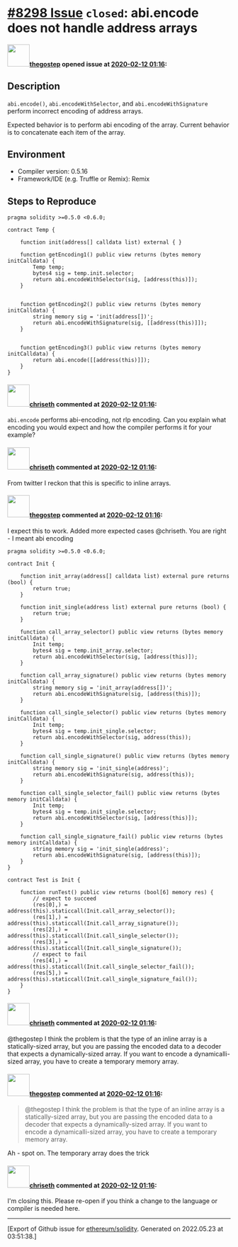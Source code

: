 # [\#8298 Issue](https://github.com/ethereum/solidity/issues/8298) `closed`: abi.encode does not handle address arrays

#### <img src="https://avatars.githubusercontent.com/u/15959632?u=c2f8e2cf7f1bdb50cf51fa93132523b556708ca8&v=4" width="50">[thegostep](https://github.com/thegostep) opened issue at [2020-02-12 01:16](https://github.com/ethereum/solidity/issues/8298):

## Description

`abi.encode()`, `abi.encodeWithSelector`, and `abi.encodeWithSignature` perform incorrect encoding of address arrays. 

Expected behavior is to perform abi encoding of the array. Current behavior is to concatenate each item of the array.

## Environment

- Compiler version: 0.5.16
- Framework/IDE (e.g. Truffle or Remix): Remix

## Steps to Reproduce

```solidity
pragma solidity >=0.5.0 <0.6.0;

contract Temp {
    
    function init(address[] calldata list) external { }
    
    function getEncoding1() public view returns (bytes memory initCalldata) {
        Temp temp;
        bytes4 sig = temp.init.selector;
        return abi.encodeWithSelector(sig, [address(this)]);
    }
    
    
    function getEncoding2() public view returns (bytes memory initCalldata) {
        string memory sig = 'init(address[])';
        return abi.encodeWithSignature(sig, [[address(this)]]);
    }
    
    
    function getEncoding3() public view returns (bytes memory initCalldata) {
        return abi.encode([[address(this)]]);
    }
}
```


#### <img src="https://avatars.githubusercontent.com/u/9073706?v=4" width="50">[chriseth](https://github.com/chriseth) commented at [2020-02-12 01:16](https://github.com/ethereum/solidity/issues/8298#issuecomment-585129401):

`abi.encode` performs abi-encoding, not rlp encoding. Can you explain what encoding you would expect and how the compiler performs it for your example?

#### <img src="https://avatars.githubusercontent.com/u/9073706?v=4" width="50">[chriseth](https://github.com/chriseth) commented at [2020-02-12 01:16](https://github.com/ethereum/solidity/issues/8298#issuecomment-585287605):

From twitter I reckon that this is specific to inline arrays.

#### <img src="https://avatars.githubusercontent.com/u/15959632?u=c2f8e2cf7f1bdb50cf51fa93132523b556708ca8&v=4" width="50">[thegostep](https://github.com/thegostep) commented at [2020-02-12 01:16](https://github.com/ethereum/solidity/issues/8298#issuecomment-585353604):

I expect this to work. Added more expected cases @chriseth. You are right - I meant abi encoding

```solidity
pragma solidity >=0.5.0 <0.6.0;

contract Init {
    
    function init_array(address[] calldata list) external pure returns (bool) { 
        return true;
    }
    
    function init_single(address list) external pure returns (bool) { 
        return true;
    }
    
    function call_array_selector() public view returns (bytes memory initCalldata) {
        Init temp;
        bytes4 sig = temp.init_array.selector;
        return abi.encodeWithSelector(sig, [address(this)]);
    }
    
    function call_array_signature() public view returns (bytes memory initCalldata) {
        string memory sig = 'init_array(address[])';
        return abi.encodeWithSignature(sig, [address(this)]);
    }
    
    function call_single_selector() public view returns (bytes memory initCalldata) {
        Init temp;
        bytes4 sig = temp.init_single.selector;
        return abi.encodeWithSelector(sig, address(this));
    }
    
    function call_single_signature() public view returns (bytes memory initCalldata) {
        string memory sig = 'init_single(address)';
        return abi.encodeWithSignature(sig, address(this));
    }
    
    function call_single_selector_fail() public view returns (bytes memory initCalldata) {
        Init temp;
        bytes4 sig = temp.init_single.selector;
        return abi.encodeWithSelector(sig, [address(this)]);
    }
    
    function call_single_signature_fail() public view returns (bytes memory initCalldata) {
        string memory sig = 'init_single(address)';
        return abi.encodeWithSignature(sig, [address(this)]);
    }
}

contract Test is Init {
    
    function runTest() public view returns (bool[6] memory res) {
        // expect to succeed
        (res[0],) = address(this).staticcall(Init.call_array_selector());
        (res[1],) = address(this).staticcall(Init.call_array_signature());
        (res[2],) = address(this).staticcall(Init.call_single_selector());
        (res[3],) = address(this).staticcall(Init.call_single_signature());
        // expect to fail
        (res[4],) = address(this).staticcall(Init.call_single_selector_fail());
        (res[5],) = address(this).staticcall(Init.call_single_signature_fail());
    }
}
```

#### <img src="https://avatars.githubusercontent.com/u/9073706?v=4" width="50">[chriseth](https://github.com/chriseth) commented at [2020-02-12 01:16](https://github.com/ethereum/solidity/issues/8298#issuecomment-585705585):

@thegostep I think the problem is that the type of an inline array is a statically-sized array, but you are passing the encoded data to a decoder that expects a dynamically-sized array. If you want to encode a dynamicalli-sized array, you have to create a temporary memory array.

#### <img src="https://avatars.githubusercontent.com/u/15959632?u=c2f8e2cf7f1bdb50cf51fa93132523b556708ca8&v=4" width="50">[thegostep](https://github.com/thegostep) commented at [2020-02-12 01:16](https://github.com/ethereum/solidity/issues/8298#issuecomment-585735529):

> @thegostep I think the problem is that the type of an inline array is a statically-sized array, but you are passing the encoded data to a decoder that expects a dynamically-sized array. If you want to encode a dynamicalli-sized array, you have to create a temporary memory array.

Ah - spot on. The temporary array does the trick

#### <img src="https://avatars.githubusercontent.com/u/9073706?v=4" width="50">[chriseth](https://github.com/chriseth) commented at [2020-02-12 01:16](https://github.com/ethereum/solidity/issues/8298#issuecomment-586211146):

I'm closing this. Please re-open if you think a change to the language or compiler is needed here.


-------------------------------------------------------------------------------



[Export of Github issue for [ethereum/solidity](https://github.com/ethereum/solidity). Generated on 2022.05.23 at 03:51:38.]
